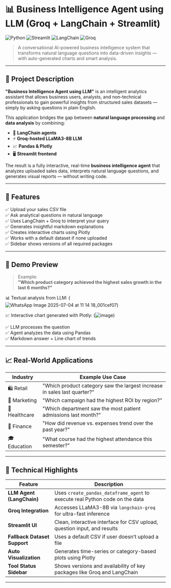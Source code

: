 # 📊 Business Intelligence Agent using LLM (Groq + LangChain + Streamlit)

![Python](https://img.shields.io/badge/Python-3.10+-blue?style=for-the-badge&logo=python)
![Streamlit](https://img.shields.io/badge/Streamlit-app-red?style=for-the-badge&logo=streamlit)
![LangChain](https://img.shields.io/badge/LangChain-Agent--framework-orange?style=for-the-badge)
![Groq](https://img.shields.io/badge/Groq-LLM--powered-9cf?style=for-the-badge)

> A conversational AI-powered business intelligence system that transforms natural language questions into data-driven insights — with auto-generated charts and smart analysis.

---

## 🧠 Project Description

**"Business Intelligence Agent using LLM"** is an intelligent analytics assistant that allows business users, analysts, and non-technical professionals to gain powerful insights from structured sales datasets — simply by asking questions in plain English.

This application bridges the gap between **natural language processing** and **data analysis** by combining:
- 🧠 **LangChain agents**
- ⚡ **Groq-hosted LLaMA3-8B LLM**
- 📈 **Pandas & Plotly**
- 🖥️ **Streamlit frontend**

The result is a fully interactive, real-time **business intelligence agent** that analyzes uploaded sales data, interprets natural language questions, and generates visual reports — without writing code.

---

## 🚀 Features

✅ Upload your sales CSV file  
✅ Ask analytical questions in natural language  
✅ Uses LangChain + Groq to interpret your query  
✅ Generates insightful markdown explanations  
✅ Creates interactive charts using Plotly  
✅ Works with a default dataset if none uploaded  
✅ Sidebar shows versions of all required packages  

---

## 📸 Demo Preview

> Example:  
> **"Which product category achieved the highest sales growth in the last 6 months?"**


📊 Textual analysis from LLM:
(![WhatsApp Image 2025-07-04 at 11 14 18_001cef07](https://github.com/user-attachments/assets/1a5a0e44-88a4-497b-84c3-50c1f5990e14))

📈 Interactive chart generated with Plotly:
(![image](https://github.com/user-attachments/assets/7863df5c-f0ee-44c1-bf07-c7635fdd15c4))


✅ LLM processes the question  
✅ Agent analyzes the data using Pandas  
✅ Markdown answer + Line chart of trends  

---

## 📈 Real-World Applications

| Industry          | Example Use Case                                                                 |
|-------------------|----------------------------------------------------------------------------------|
| 🛍️ Retail          | "Which product category saw the largest increase in sales last quarter?"        |
| 🧪 Marketing       | "Which campaign had the highest ROI by region?"                                 |
| 🏥 Healthcare      | "Which department saw the most patient admissions last month?"                  |
| 🏦 Finance         | "How did revenue vs. expenses trend over the past year?"                        |
| 🎓 Education       | "What course had the highest attendance this semester?"                         |

---

## 🧰 Technical Highlights

| Feature                              | Description                                                                 |
|--------------------------------------|-----------------------------------------------------------------------------|
| **LLM Agent (LangChain)**            | Uses `create_pandas_dataframe_agent` to execute real Python code on the data |
| **Groq Integration**                 | Accesses LLaMA3-8B via `langchain-groq` for ultra-fast inference            |
| **Streamlit UI**                     | Clean, interactive interface for CSV upload, question input, and results    |
| **Fallback Dataset Support**         | Uses a default CSV if user doesn’t upload a file                            |
| **Auto Visualization**               | Generates time-series or category-based plots using Plotly                  |
| **Tool Status Sidebar**              | Shows versions and availability of key packages like Groq and LangChain     |

---



